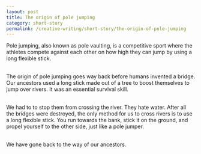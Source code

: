 ```yaml
---
layout: post
title: The origin of pole jumping
category: short-story
permalink: /creative-writing/short-story/the-origin-of-pole-jumping
---
```


Pole jumping, also known as pole vaulting, is a competitive sport where the athletes compete against each other on how high they can jump by using a long flexible stick.
<br /><br />

The origin of pole jumping goes way back before humans invented a bridge. Our ancestors used a long stick made out of a tree to boost themselves to jump over rivers. It was an essential survival skill.
<br /><br />

We had to to stop them from crossing the river. They hate water. After all the bridges were destroyed, the only method for us to cross rivers is to use a long flexible stick. You run towards the bank, stick it on the ground, and propel yourself to the other side, just like a pole jumper.
<br /><br />

We have gone back to the way of our ancestors.
<br /><br />
